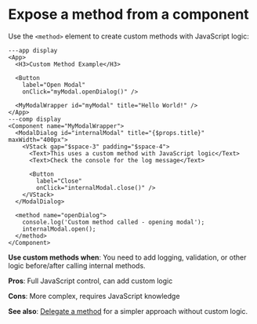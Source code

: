 # Expose a method from a component

Use the `<method>` element to create custom methods with JavaScript logic:

```xmlui-pg height="350px"
---app display
<App>
  <H3>Custom Method Example</H3>

  <Button
    label="Open Modal"
    onClick="myModal.openDialog()" />

  <MyModalWrapper id="myModal" title="Hello World!" />
</App>
---comp display
<Component name="MyModalWrapper">
  <ModalDialog id="internalModal" title="{$props.title}" maxWidth="400px">
    <VStack gap="$space-3" padding="$space-4">
      <Text>This uses a custom method with JavaScript logic</Text>
      <Text>Check the console for the log message</Text>

      <Button
        label="Close"
        onClick="internalModal.close()" />
    </VStack>
  </ModalDialog>

  <method name="openDialog">
    console.log('Custom method called - opening modal');
    internalModal.open();
  </method>
</Component>
```

**Use custom methods when**: You need to add logging, validation, or other logic before/after calling internal methods.

**Pros**: Full JavaScript control, can add custom logic

**Cons**: More complex, requires JavaScript knowledge

**See also**: [Delegate a method](/howto/delegate-a-method) for a simpler approach without custom logic.